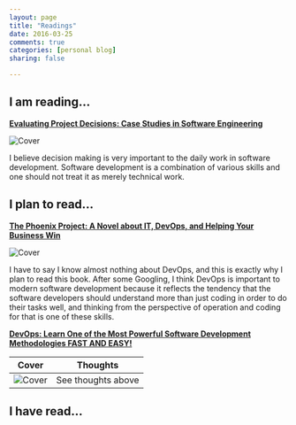 ```yaml
---
layout: page
title: "Readings"
date: 2016-03-25
comments: true
categories: [personal blog]
sharing: false

---
```


## I am reading...

**[Evaluating Project Decisions: Case Studies in Software Engineering](http://www.amazon.com/dp/B002VRZPHS/ref=wl_it_dp_o_pC_nS_ttl?_encoding=UTF8&colid=2VGMNARANNIG&coliid=I35GDOUJDKYF8B)**

![Cover](http://ecx.images-amazon.com/images/I/41RJxSv0LmL._SX381_BO1,204,203,200_.jpg)

I believe decision making is very important to the daily work in software development. Software development is a combination of various skills and one should not treat it as merely technical work.

## I plan to read...

**[The Phoenix Project: A Novel about IT, DevOps, and Helping Your Business Win](http://www.amazon.com/Phoenix-Project-DevOps-Helping-Business/dp/0988262509/ref=tmm_pap_swatch_0?_encoding=UTF8&coliid=I2L0YPFTCKDPQO&colid=2VGMNARANNIG&qid=&sr=)**

![Cover](http://ecx.images-amazon.com/images/I/51cc0AxcINL._SX329_BO1,204,203,200_.jpg)

I have to say I know almost nothing about DevOps, and this is exactly why I plan to read this book. After some Googling, I think DevOps is important to modern software development because it reflects the tendency that the software developers should understand more than just coding in order to do their tasks well, and thinking from the perspective of operation and coding for that is one of these skills.

**[DevOps: Learn One of the Most Powerful Software Development Methodologies FAST AND EASY!](http://www.amazon.com/DevOps-Powerful-Software-Development-Methodologies-ebook/dp/B0170ME48E/ref=sr_1_13?s=books&ie=UTF8&qid=1458949354&sr=1-13&keywords=devops)**

|  Cover  |  Thoughts  |
|:-------:|:----------:|
|![Cover](http://ecx.images-amazon.com/images/I/51IcKPJAINL._SX311_BO1,204,203,200_.jpg) | See thoughts above |


## I have read...
